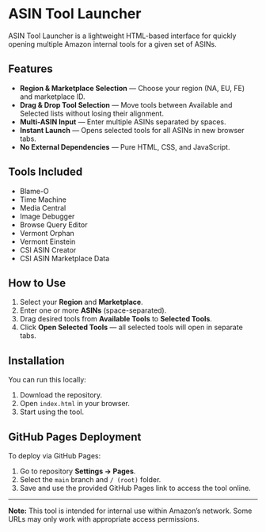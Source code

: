 # ASIN Tool Launcher

ASIN Tool Launcher is a lightweight HTML-based interface for quickly opening multiple Amazon internal tools for a given set of ASINs.

## Features
- **Region & Marketplace Selection** — Choose your region (NA, EU, FE) and marketplace ID.
- **Drag & Drop Tool Selection** — Move tools between Available and Selected lists without losing their alignment.
- **Multi-ASIN Input** — Enter multiple ASINs separated by spaces.
- **Instant Launch** — Opens selected tools for all ASINs in new browser tabs.
- **No External Dependencies** — Pure HTML, CSS, and JavaScript.

## Tools Included
- Blame-O
- Time Machine
- Media Central
- Image Debugger
- Browse Query Editor
- Vermont Orphan
- Vermont Einstein
- CSI ASIN Creator
- CSI ASIN Marketplace Data

## How to Use
1. Select your **Region** and **Marketplace**.
2. Enter one or more **ASINs** (space-separated).
3. Drag desired tools from **Available Tools** to **Selected Tools**.
4. Click **Open Selected Tools** — all selected tools will open in separate tabs.

## Installation
You can run this locally:
1. Download the repository.
2. Open `index.html` in your browser.
3. Start using the tool.

## GitHub Pages Deployment
To deploy via GitHub Pages:
1. Go to repository **Settings → Pages**.
2. Select the `main` branch and `/ (root)` folder.
3. Save and use the provided GitHub Pages link to access the tool online.

---

**Note:** This tool is intended for internal use within Amazon’s network. Some URLs may only work with appropriate access permissions.

